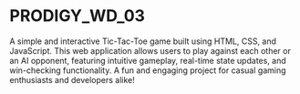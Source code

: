 # PRODIGY_WD_03
A simple and interactive Tic-Tac-Toe game built using HTML, CSS, and JavaScript. This web application allows users to play against each other or an AI opponent, featuring intuitive gameplay, real-time state updates, and win-checking functionality. A fun and engaging project for casual gaming enthusiasts and developers alike!
